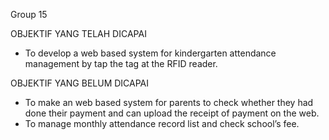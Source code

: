 Group 15

OBJEKTIF YANG TELAH DICAPAI
- To develop a web based system for kindergarten attendance management by tap the tag at the RFID reader.

OBJEKTIF YANG BELUM DICAPAI
- To make an web based system for parents to check whether they had done their payment and can upload the receipt of payment on the web.
- To manage monthly attendance record list and check school’s fee.
